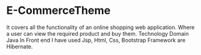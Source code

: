 # E-CommerceTheme
It covers all the functionality of an online shopping web application. Where a user can view the required product and buy them. Technology Domain Java In Front end I have used Jsp, Html, Css, Bootstrap Framework are Hibernate.
